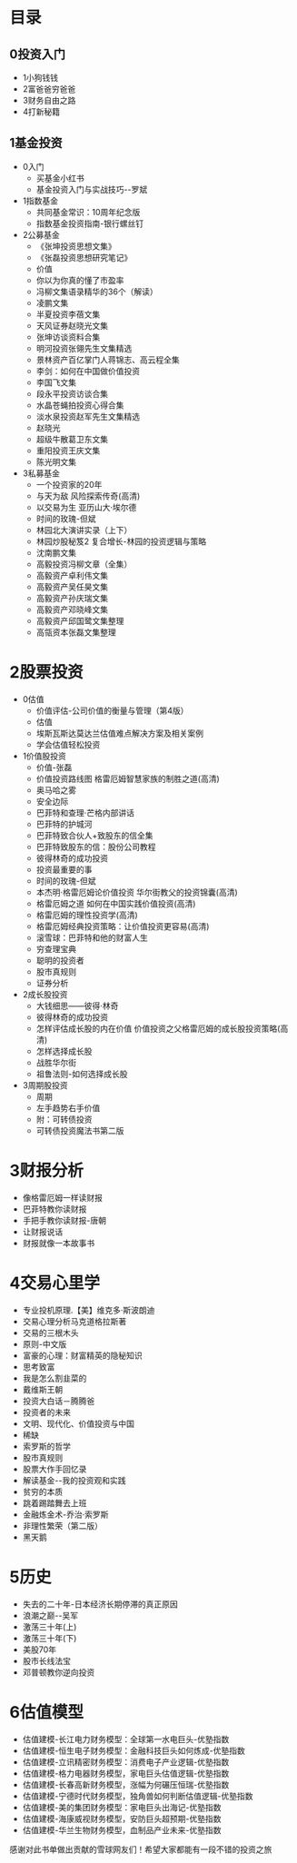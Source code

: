 # 目录
## 0投资入门
- 1小狗钱钱
- 2富爸爸穷爸爸
- 3财务自由之路
- 4打新秘籍
## 1基金投资
- 0入门
  - 买基金小红书
  - 基金投资入门与实战技巧--罗斌
- 1指数基金
  - 共同基金常识：10周年纪念版
  - 指数基金投资指南-银行螺丝钉 
- 2公募基金
  - 《张坤投资思想文集》
  - 《张磊投资思想研究笔记》
  - 价值
  - 你以为你真的懂了市盈率
  - 冯柳文集语录精华的36个（解读）
  - 凌鹏文集
  - 半夏投资李蓓文集
  - 天风证券赵晓光文集
  - 张坤访谈资料合集
  - 明河投资张翎先生文集精选
  - 景林资产百亿掌门人蒋锦志、高云程全集
  - 李剑：如何在中国做价值投资
  - 李国飞文集
  - 段永平投资访谈合集
  - 水晶苍蝇拍投资心得合集
  - 淡水泉投资赵军先生文集精选
  - 赵晓光
  - 超级牛散葛卫东文集
  - 重阳投资王庆文集
  - 陈光明文集
- 3私募基金
  - 一个投资家的20年
  - 与天为敌  风险探索传奇(高清)
  - 以交易为生 亚历山大·埃尔德
  - 时间的玫瑰-但斌
  - 林园北大演讲实录（上下）
  - 林园炒股秘笈2 复合增长-林园的投资逻辑与策略
  - 沈南鹏文集
  - 高毅投资冯柳文章（全集）
  - 高毅资产卓利伟文集
  - 高毅资产吴任昊文集 
  - 高毅资产孙庆瑞文集
  - 高毅资产邓晓峰文集
  - 高毅资产邱国鹭文集整理
  - 高瓴资本张磊文集整理
# 2股票投资
- 0估值
  - 价值评估-公司价值的衡量与管理（第4版）
  - 估值
  - 埃斯瓦斯达莫达兰估值难点解决方案及相关案例
  - 学会估值轻松投资
- 1价值股投资
  - 价值-张磊
  - 价值投资路线图 格雷厄姆智慧家族的制胜之道(高清)
  - 奥马哈之雾
  - 安全边际
  - 巴菲特和查理·芒格内部讲话
  - 巴菲特的护城河
  - 巴菲特致合伙人+致股东的信全集
  - 巴菲特致股东的信：股份公司教程
  - 彼得林奇的成功投资
  - 投资最重要的事
  - 时间的玫瑰-但斌
  - 本杰明·格雷厄姆论价值投资 华尔街教父的投资锦囊(高清)
  - 格雷厄姆之道  如何在中国实践价值投资(高清)
  - 格雷厄姆的理性投资学(高清)
  - 格雷厄姆经典投资策略：让价值投资更容易(高清)
  - 滚雪球：巴菲特和他的财富人生
  - 穷查理宝典
  - 聪明的投资者
  - 股市真规则
  - 证券分析
- 2成长股投资
  - 大钱细思——彼得·林奇
  - 彼得林奇的成功投资
  - 怎样评估成长股的内在价值 价值投资之父格雷厄姆的成长股投资策略(高清)
  - 怎样选择成长股
  - 战胜华尔街
  - 祖鲁法则-如何选择成长股
- 3周期股投资
  - 周期
  - 左手趋势右手价值
  - 附：可转债投资
  - 可转债投资魔法书第二版
# 3财报分析
- 像格雷厄姆一样读财报
- 巴菲特教你读财报
- 手把手教你读财报-唐朝
- 让财报说话
- 财报就像一本故事书
# 4交易心里学
- 专业投机原理.【美】维克多·斯波朗迪
- 交易心理分析马克道格拉斯著
- 交易的三根木头
- 原则-中文版
- 富豪的心理：财富精英的隐秘知识
- 思考致富
- 我是怎么割韭菜的
- 戴维斯王朝
- 投资大白话－腾腾爸
- 投资者的未来
- 文明、现代化、价值投资与中国
- 稀缺
- 索罗斯的哲学
- 股市真规则
- 股票大作手回忆录
- 解读基金--我的投资观和实践
- 贫穷的本质
- 跳着踢踏舞去上班
- 金融炼金术-乔治·索罗斯
- 非理性繁荣（第二版）
- 黑天鹅
# 5历史
- 失去的二十年-日本经济长期停滞的真正原因
- 浪潮之巅--吴军
- 激荡三十年(上)
- 激荡三十年(下)
- 美股70年
- 股市长线法宝
- 邓普顿教你逆向投资
# 6估值模型
- 估值建模-长江电力财务模型：全球第一水电巨头-优塾指数
- 估值建模-恒生电子财务模型：金融科技巨头如何炼成-优塾指数
- 估值建模-立讯精密财务模型：消费电子产业逻辑-优塾指数
- 估值建模-格力电器财务模型，家电巨头估值逻辑-优塾指数
- 估值建模-长春高新财务模型，涨幅为何碾压恒瑞-优塾指数
- 估值建模-宁德时代财务模型，独角兽如何判断估值逻辑-优塾指数
- 估值建模-美的集团财务模型：家电巨头出海记-优塾指数
- 估值建模-海康威视财务模型，安防巨头超预期-优塾指数
- 估值建模-华兰生物财务模型，血制品产业未来-优塾指数

感谢对此书单做出贡献的雪球网友们！希望大家都能有一段不错的投资之旅
